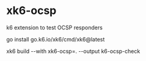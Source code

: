 # xk6-ocsp
k6 extension to test OCSP responders

go install go.k6.io/xk6/cmd/xk6@latest

xk6 build --with xk6-ocsp=. --output k6-ocsp-check
